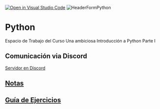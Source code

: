 [![Open in Visual Studio Code](https://classroom.github.com/assets/open-in-vscode-718a45dd9cf7e7f842a935f5ebbe5719a5e09af4491e668f4dbf3b35d5cca122.svg)](https://classroom.github.com/online_ide?assignment_repo_id=12292829&assignment_repo_type=AssignmentRepo)
![HeaderFormPython](https://github.com/fherreraprog/python/assets/136825860/15f8c0f2-914f-418f-a37e-b7341e199b8c)

# Python
Espacio de Trabajo del Curso Una ambiciosa Introducción a Python Parte I

## Comunicación via Discord

[Servidor en Discord](https://discord.gg/8UkcdXqvj3)

## [Notas](https://drive.google.com/drive/folders/1wBWHY-kG4DMrAApsBjH40fqDg9eRPSsN?usp=sharing)


## [Guía de Ejercicios](https://drive.google.com/drive/folders/14bx-5kNVmhQPeIzpreRNmN4Kv5InSR5P?usp=sharing) 

